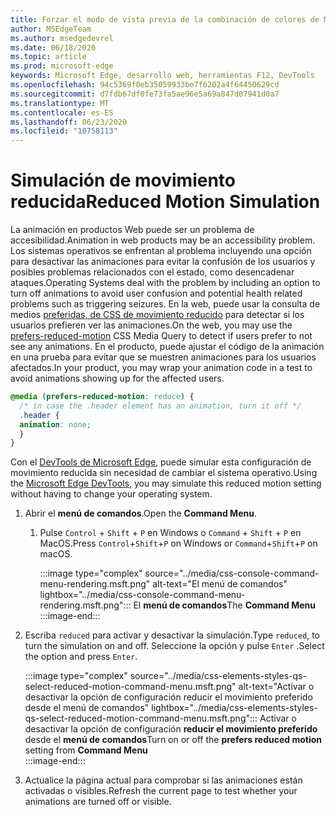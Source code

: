 ```yaml
---
title: Forzar el modo de vista previa de la combinación de colores de Microsoft Edge DevTools (CSS prefiere la combinación de colores)
author: MSEdgeTeam
ms.author: msedgedevrel
ms.date: 06/18/2020
ms.topic: article
ms.prod: microsoft-edge
keywords: Microsoft Edge, desarrollo web, herramientas F12, DevTools
ms.openlocfilehash: 94c5369f0eb35059933be7f6202a4f64450629cd
ms.sourcegitcommit: d7fdb67df0fe73fa5ae96e5a69a847d07941d0a7
ms.translationtype: MT
ms.contentlocale: es-ES
ms.lasthandoff: 06/23/2020
ms.locfileid: "10758113"
---
```

# <span data-ttu-id="a2d0d-103">Simulación de movimiento reducida</span><span class="sxs-lookup"><span data-stu-id="a2d0d-103">Reduced Motion Simulation</span></span>  

<span data-ttu-id="a2d0d-104">La animación en productos Web puede ser un problema de accesibilidad.</span><span class="sxs-lookup"><span data-stu-id="a2d0d-104">Animation in web products may be an accessibility problem.</span></span>  <span data-ttu-id="a2d0d-105">Los sistemas operativos se enfrentan al problema incluyendo una opción para desactivar las animaciones para evitar la confusión de los usuarios y posibles problemas relacionados con el estado, como desencadenar ataques.</span><span class="sxs-lookup"><span data-stu-id="a2d0d-105">Operating Systems deal with the problem by including an option to turn off animations to avoid user confusion and potential health related problems such as triggering seizures.</span></span>  <span data-ttu-id="a2d0d-106">En la web, puede usar la consulta de medios [preferidas, de CSS de movimiento reducido][MDNPrefersReducedMotion] para detectar si los usuarios prefieren ver las animaciones.</span><span class="sxs-lookup"><span data-stu-id="a2d0d-106">On the web, you may use the [prefers-reduced-motion][MDNPrefersReducedMotion] CSS Media Query to detect if users prefer to not see any animations.</span></span>  <span data-ttu-id="a2d0d-107">En el producto, puede ajustar el código de la animación en una prueba para evitar que se muestren animaciones para los usuarios afectados.</span><span class="sxs-lookup"><span data-stu-id="a2d0d-107">In your product, you may wrap your animation code in a test to avoid animations showing up for the affected users.</span></span>  

```css
@media (prefers-reduced-motion: reduce) {
  /* in case the .header element has an animation, turn it off */
  .header {
  animation: none;
  }
}
```  

<span data-ttu-id="a2d0d-108">Con el [DevTools de Microsoft Edge][DevtoolsGuideChromiumMain], puede simular esta configuración de movimiento reducida sin necesidad de cambiar el sistema operativo.</span><span class="sxs-lookup"><span data-stu-id="a2d0d-108">Using the [Microsoft Edge DevTools][DevtoolsGuideChromiumMain], you may simulate this reduced motion setting without having to change your operating system.</span></span>  

1.  <span data-ttu-id="a2d0d-109">Abrir el **menú de comandos**.</span><span class="sxs-lookup"><span data-stu-id="a2d0d-109">Open the **Command Menu**.</span></span>  
    1.  <span data-ttu-id="a2d0d-110">Pulse `Control` + `Shift` + `P` en Windows o `Command` + `Shift` + `P` en MacOS.</span><span class="sxs-lookup"><span data-stu-id="a2d0d-110">Press `Control`+`Shift`+`P`  on Windows or `Command`+`Shift`+`P` on macOS.</span></span>  
        
        :::image type="complex" source="../media/css-console-command-menu-rendering.msft.png" alt-text="El menú de comandos" lightbox="../media/css-console-command-menu-rendering.msft.png":::
           <span data-ttu-id="a2d0d-112">El **menú de comandos**</span><span class="sxs-lookup"><span data-stu-id="a2d0d-112">The **Command Menu**</span></span>  
        :::image-end:::   
        
1.  <span data-ttu-id="a2d0d-113">Escriba `reduced` para activar y desactivar la simulación.</span><span class="sxs-lookup"><span data-stu-id="a2d0d-113">Type `reduced`, to turn the simulation on and off.</span></span>  <span data-ttu-id="a2d0d-114">Seleccione la opción y pulse `Enter` .</span><span class="sxs-lookup"><span data-stu-id="a2d0d-114">Select the option and press `Enter`.</span></span>  
    
    :::image type="complex" source="../media/css-elements-styles-qs-select-reduced-motion-command-menu.msft.png" alt-text="Activar o desactivar la opción de configuración reducir el movimiento preferido desde el menú de comandos" lightbox="../media/css-elements-styles-qs-select-reduced-motion-command-menu.msft.png":::
       <span data-ttu-id="a2d0d-116">Activar o desactivar la opción de configuración **reducir el movimiento preferido** desde el **menú de comandos**</span><span class="sxs-lookup"><span data-stu-id="a2d0d-116">Turn on or off the **prefers reduced motion** setting from **Command Menu**</span></span>  
    :::image-end:::  
    
1.  <span data-ttu-id="a2d0d-117">Actualice la página actual para comprobar si las animaciones están activadas o visibles.</span><span class="sxs-lookup"><span data-stu-id="a2d0d-117">Refresh the current page to test whether your animations are turned off or visible.</span></span>  
    
<!-- image links -->  

[ImageCommandMenu]: /microsoft-edge/devtools-guide-chromium/media/css-console-command-menu-rendering.msft.png "Ilustración 1: el menú de comandos"  
[ImageToggleReducedMotionFromCommandMenu]: /microsoft-edge/devtools-guide-chromium/media/css-elements-styles-qs-select-reduced-motion-command-menu.msft.png "Ilustración 2: conmutar movimiento reducido desde la paleta de comandos"

<!-- links -->  

[DevtoolsGuideChromiumMain]: ../../devtools-guide-chromium.md "Herramientas para desarrolladores de Microsoft Edge (cromo) Microsoft | Microsoft docs"  

[MDNPrefersReducedMotion]: https://developer.mozilla.org/en-US/docs/Web/CSS/@media/prefers-reduced-motion "preferido: ahorro: movimiento | MDN"  